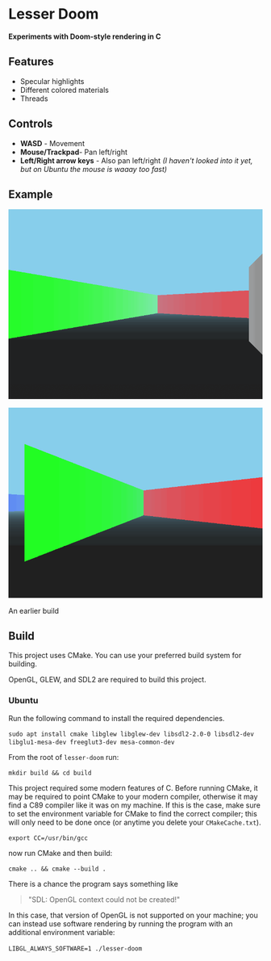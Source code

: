 # Lesser Doom

**Experiments with Doom-style rendering in C**

## Features

- Specular highlights
- Different colored materials
- Threads

## Controls

- **WASD** - Movement
- **Mouse/Trackpad**- Pan left/right
- **Left/Right arrow keys** - Also pan left/right *(I haven't looked into it yet, but on Ubuntu the mouse is waaay too fast)*

## Example

![Example](./examples/example_new.gif)

![Example](./examples/example.gif)

An earlier build

## Build

This project uses CMake. You can use your preferred build system for building.

OpenGL, GLEW, and SDL2 are required to build this project.

### Ubuntu

Run the following command to install the required dependencies.

```
sudo apt install cmake libglew libglew-dev libsdl2-2.0-0 libsdl2-dev libglu1-mesa-dev freeglut3-dev mesa-common-dev
```

From the root of `lesser-doom` run:

``` 
mkdir build && cd build 
```

This project required some modern features of C. Before running CMake, it may be required to point CMake to your modern compiler, otherwise it may find a C89 compiler like it was on my machine. If this is the case, make sure to set the environment variable for CMake to find the correct compiler; this will only need to be done once (or anytime you delete your `CMakeCache.txt`).

```
export CC=/usr/bin/gcc
```

now run CMake and then build:

```
cmake .. && cmake --build .
```

There is a chance the program says something like 
> "SDL: OpenGL context could not be created!"

In this case, that version of OpenGL is not supported on your machine; you can instead use software rendering by running the program with an additional environment variable:

`LIBGL_ALWAYS_SOFTWARE=1 ./lesser-doom`